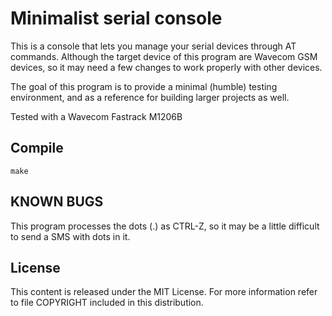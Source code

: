 Minimalist serial console
=========================
This is a console that lets you manage your serial devices through AT commands.
Although the target device of this program are Wavecom GSM devices, so it may
need a few changes to work properly with other devices.

The goal of this program is to provide a minimal (humble) testing environment, and as
a reference for building larger projects as well.

Tested with a Wavecom Fastrack M1206B

Compile
-------
    make 

KNOWN BUGS
----------
This program processes the dots (.) as CTRL-Z, so it may be a little difficult
to send a SMS with dots in it.

License
-------
This content is released under the MIT License. For more information
refer to file COPYRIGHT included in this distribution.
